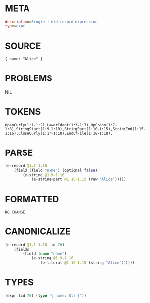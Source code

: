# META
~~~ini
description=Single field record expression
type=expr
~~~
# SOURCE
~~~roc
{ name: "Alice" }
~~~
# PROBLEMS
NIL
# TOKENS
~~~zig
OpenCurly(1:1-1:2),LowerIdent(1:3-1:7),OpColon(1:7-1:8),StringStart(1:9-1:10),StringPart(1:10-1:15),StringEnd(1:15-1:16),CloseCurly(1:17-1:18),EndOfFile(1:18-1:18),
~~~
# PARSE
~~~clojure
(e-record @1.1-1.18
	(field (field "name") (optional false)
		(e-string @1.9-1.16
			(e-string-part @1.10-1.15 (raw "Alice")))))
~~~
# FORMATTED
~~~roc
NO CHANGE
~~~
# CANONICALIZE
~~~clojure
(e-record @1.1-1.18 (id 76)
	(fields
		(field (name "name")
			(e-string @1.9-1.16
				(e-literal @1.10-1.15 (string "Alice"))))))
~~~
# TYPES
~~~clojure
(expr (id 76) (type "{ name: Str }"))
~~~

